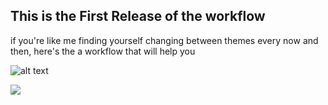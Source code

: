 ## This is the First Release of the workflow

if you're like me finding yourself changing between themes every now and then,
here's the a workflow that will help you


![alt text](https://github.com/Crushoverride007/betterdiscord.alfredworkflow/BetterDiscord-Demo.gif "Demo")

![](BetterDiscord-Demo.gif)
